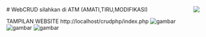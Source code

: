 <img align="right" src="https://visitor-badge.laobi.icu/badge?page_id=Farhanadeata.Website-CRUD" />
# WebCRUD
silahkan di ATM (AMATI,TIRU,MODIFIKASI)

TAMPILAN WEBSITE
http://localhost/crudphp/index.php
![gambar](https://user-images.githubusercontent.com/100106630/162618268-0a9a58a8-3ebf-40ed-ab61-367999d0e839.png)
![gambar](https://user-images.githubusercontent.com/100106630/162618296-f795d63d-b945-444d-87ee-e419efb3a075.png)
![gambar](https://user-images.githubusercontent.com/100106630/162618348-9e8a5b09-c24c-4a51-83e5-567c1e829c94.png)
